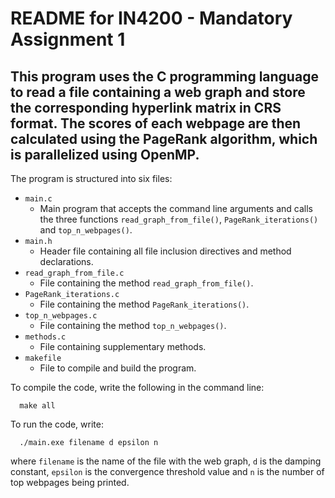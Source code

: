 # README for IN4200 - Mandatory Assignment 1

## This program uses the C programming language to read a file containing a web graph and store the corresponding hyperlink matrix in CRS format. The scores of each webpage are then calculated using the PageRank algorithm, which is parallelized using OpenMP.

The program is structured into six files:
  - `main.c`
    - Main program that accepts the command line arguments and calls the three functions `read_graph_from_file()`, `PageRank_iterations()` and `top_n_webpages()`.
  - `main.h`
    - Header file containing all file inclusion directives and method declarations.
  - `read_graph_from_file.c`
    - File containing the method `read_graph_from_file()`.
  - `PageRank_iterations.c`
    - File containing the method `PageRank_iterations()`.
  - `top_n_webpages.c`
    - File containing the method `top_n_webpages()`.
  - `methods.c`
    - File containing supplementary methods.
  - `makefile`
    - File to compile and build the program.


To compile the code, write the following in the command line:

      make all

To run the code, write:

      ./main.exe filename d epsilon n

where `filename` is the name of the file with the web graph, `d` is the damping
constant, `epsilon` is the convergence threshold value and `n` is the number of
top webpages being printed.
